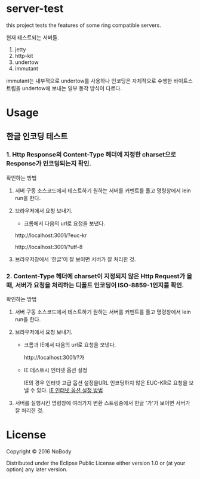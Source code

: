 # server-test

this project tests the features of some ring compatible servers.

현재 테스트되는 서버들.

1. jetty
2. http-kit
3. undertow
4. immutant

immutant는 내부적으로 undertow를 사용하나 인코딩은 자체적으로 수행한 바이트스트림을 undertow에 보내는 일부 동작 방식이 다르다.

# Usage

## 한글 인코딩 테스트

### 1. Http Response의 Content-Type 헤더에 지정한 charset으로 Response가 인코딩되는지 확인.

확인하는 방법

1. 서버 구동
소스코드에서 테스트하기 원하는 서버를 커멘트를 풀고 명령창에서 lein run을 한다.

2. 브라우저에서 요청 보내기.

      * 크롬에서 다음의 url로 요청을 보낸다.

      http://localhost:3001/?euc-kr

      http://localhost:3001/?utf-8

3. 브라우저창에서 '한글'이 잘 보이면 서버가 잘 처리한 것.

### 2. Content-Type 헤더에 charset이 지정되지 않은 Http Request가 올 때, 서버가 요청을 처리하는 디폴트 인코딩이 ISO-8859-1인지를 확인.

확인하는 방법

1. 서버 구동
  소스코드에서 테스트하기 원하는 서버를 커멘트를 풀고 명령창에서 lein run을 한다.

2. 브라우저에서 요청 보내기.

    * 크롬과 IE에서 다음의 url로 요청을 보낸다.

      http://localhost:3001/?가

    * IE 테스트시 인터넷 옵션 설정

      IE의 경우 인터넷 고급 옵션 설정을URL 인코딩하지 않은 EUC-KR로 요청을 보낼 수 있다.
      [IE 인터넷 옵션 설정 방법](https://blogs.msdn.microsoft.com/ieinternals/2014/04/22/unicode-in-url-changes-for-ie11/)

3. 서버를 실행시킨 명령창에 여러가지 변환 스트링중에서 한글 '가'가 보이면 서버가 잘 처리한 것.




# License

Copyright © 2016 NoBody

Distributed under the Eclipse Public License either version 1.0 or (at
your option) any later version.
